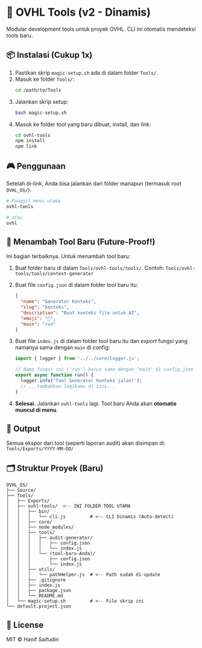 # 🚀 OVHL Tools (v2 - Dinamis)

Modular development tools untuk proyek OVHL. CLI ini otomatis mendeteksi tools baru.

## 📦 Instalasi (Cukup 1x)

1.  Pastikan skrip `magic-setup.sh` ada di dalam folder `Tools/`.
2.  Masuk ke folder `Tools/`:
    ```bash
    cd /path/to/Tools
    ```
3.  Jalankan skrip setup:
    ```bash
    bash magic-setup.sh
    ```
4.  Masuk ke folder tool yang baru dibuat, install, dan link:
    ```bash
    cd ovhl-tools
    npm install
    npm link
    ```

## 🎮 Penggunaan

Setelah di-link, Anda bisa jalankan dari folder manapun (termasuk root `OVHL_OS/`):

```bash
# Panggil menu utama
ovhl-tools

# atau
ovhl
```

## 🔧 Menambah Tool Baru (Future-Proof!)

Ini bagian terbaiknya. Untuk menambah tool baru:

1.  Buat folder baru di dalam `Tools/ovhl-tools/tools/`. 
    Contoh: `Tools/ovhl-tools/tools/context-generator`

2.  Buat file `config.json` di dalam folder tool baru itu:
    ```json
    {
      "name": "Generator Konteks",
      "slug": "konteks",
      "description": "Buat konteks file untuk AI",
      "emoji": "🤖",
      "main": "run"
    }
    ```

3.  Buat file `index.js` di dalam folder tool baru itu dan *export* fungsi yang namanya sama dengan `main` di config:
    ```javascript
    import { logger } from '../../core/logger.js';

    // Nama fungsi ini ('run') harus sama dengan "main" di config.json
    export async function run() {
      logger.info('Tool Generator Konteks jalan!');
      // ...tambahkan logikamu di sini...
    }
    ```

4.  **Selesai.**
    Jalankan `ovhl-tools` lagi. Tool baru Anda akan **otomatis muncul di menu**.

## 📁 Output

Semua ekspor dari tool (seperti laporan audit) akan disimpan di:
`Tools/Exports/YYYY-MM-DD/`

## 🗂️ Struktur Proyek (Baru)
```
OVHL_OS/
├── Source/
├── Tools/
│   ├── Exports/
│   ├── ovhl-tools/  <-- INI FOLDER TOOL UTAMA
│   │   ├── bin/
│   │   │   └── cli.js         # <-- CLI Dinamis (Auto-detect)
│   │   ├── core/
│   │   ├── node_modules/
│   │   ├── tools/
│   │   │   ├── audit-generator/
│   │   │   │   ├── config.json
│   │   │   │   └── index.js
│   │   │   └── (tool-baru-Anda)/
│   │   │       ├── config.json
│   │   │       └── index.js
│   │   ├── utils/
│   │   │   └── pathHelper.js  # <-- Path sudah di-update
│   │   ├── .gitignore
│   │   ├── index.js
│   │   ├── package.json
│   │   └── README.md
│   └── magic-setup.sh         # <-- File skrip ini
└── default.project.json
```

## 📝 License
MIT © Hanif Saifudin
